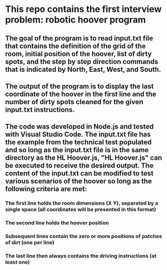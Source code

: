 # This repo contains the first interview problem: robotic hoover program
## The goal of the program is to read input.txt file that contains the definition of the grid of the room, initial position of the hoover, list of dirty spots, and the step by step direction commands that is indicated by North, East, West, and South.
## The output of the program is to display the last coordinate of the hoover in the first line and the number of dirty spots cleaned for the given input.txt instructions.
## The code was developed in Node.js and tested with Visual Studio Code. The input.txt file has the example from the technical test populated and so long as the input.txt file is in the same directory as the HL Hoover.js, "HL Hoover.js" can be executed to receive the desired output. The content of the input.txt can be modified to test various scenarios of the hoover so long as the following criteria are met:
### The first line holds the room dimensions (X Y), separated by a single space (all coordinates will be presented in this format)
### The second line holds the hoover position
### Subsequent lines contain the zero or more positions of patches of dirt (one per line)
### The last line then always contains the driving instructions (at least one)
